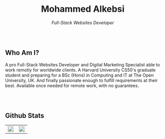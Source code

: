 <p align="center">
 <h1 align="center">Mohammed Alkebsi</h1>
 <p align="center"><em>Full-Stack Websites Developer</em></p>
</p>
<br><br>
<h2>Who Am I?</h2>
<p>
A pro Full-Stack Websites Developer and Digital Marketing Specialist able to work remotly for worldwide clients. A Harvard University CS50's graduate student and preparing for a BSc (Hons) in Computing and IT at The Open University, UK. And finally passionate enough to fulfill requirements at their best. Available once needed for remote work, with no guarantees.
</p>
<br><br>
<h2></h2>
<h2>Github Stats</h2>
<table>
<tr>
<td>
<img width="100%" src="https://github-readme-stats.vercel.app/api?username=alkebsi&show_icons=true&count_private=true" alt=""/>
</td>
<td>
<img width="100%" src="https://github-readme-stats.vercel.app/api/top-langs/?username=alkebsi&layout=demo" alt=""/>
</td>
</tr>
</table>
